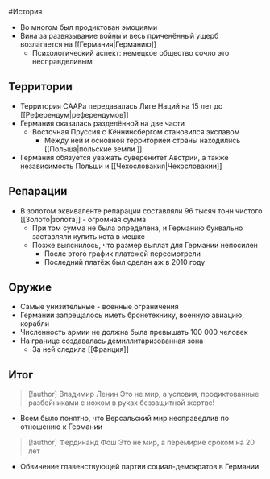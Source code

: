 #История 
- Во многом был продиктован эмоциями 
- Вина за развязывание войны и весь приченённый ущерб возлагается на [[Германия|Германию]]
	- Психологический аспект: немецкое общество сочло это несправделивым
## Территории
- Территория СААРа передавалась Лиге Наций на 15 лет до [[Референдум|референдумов]] 
- Германия оказалась разделённой на две части
	- Восточная Пруссия с Кённинсбергом становился экславом
		- Между ней и основной территорией страны находились [[Польша|польские земли ]]
- Германия обязуется уважать суверенитет Австрии, а также независимость Польши и [[Чехословакия|Чехословакии]]
## Репарации
- В золотом эквиваленте репарации составляли 96 тысяч тонн чистого [[Золото|золота]] - огромная сумма 
	- При том сумма не была определена, и Германию буквально заставляли купить кота в мешке 
	- Позже выяснилось, что размер выплат для Германии непосилен 
		- После этого график платежей пересмотрели
		- Последний платёж был сделан аж в 2010 году 
## Оружие
- Самые унизительные - военные ограничения
- Германии запрещалось иметь бронетехнику, военную авиацию, корабли 
- Численность армии не должна была превышать 100 000 человек
- На границе создавалась демиллитаризованная зона 
	- За ней следила [[Франция]] 
## Итог
> [!author] Владимир Ленин
> Это не мир, а условия, продиктованные разбойниками с ножом в руках беззащитной жертве! 
- Всем было понятно, что Версальский мир несправедлив по отношению к Германии 

> [!author] Фердинанд Фош
> Это не мир, а перемирие сроком на 20 лет
- Обвинение главенствующей партии социал-демократов в Германии 
